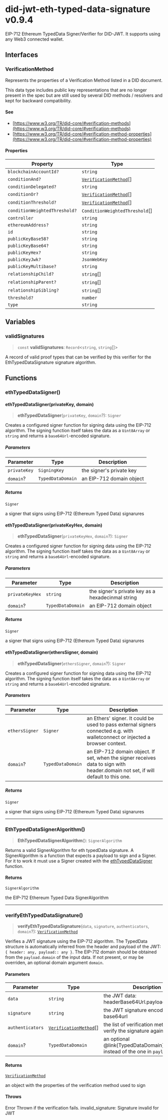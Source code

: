 # did-jwt-eth-typed-data-signature v0.9.4

EIP-712 Ethereum TypedData Signer/Verifier for DID-JWT. It supports using any Web3 connected wallet.

## Interfaces

### VerificationMethod

Represents the properties of a Verification Method listed in a DID document.

This data type includes public key representations that are no longer present in the spec but are still used by
several DID methods / resolvers and kept for backward compatibility.

#### See

 - [https://www.w3.org/TR/did-core/#verification-methods](https://www.w3.org/TR/did-core/#verification-methods)
 - [https://www.w3.org/TR/did-core/#verification-method-properties](https://www.w3.org/TR/did-core/#verification-method-properties)

#### Properties

| Property | Type |
| ------ | ------ |
| `blockchainAccountId?` | `string` |
| `conditionAnd?` | [`VerificationMethod`](API.md#verificationmethod)[] |
| `conditionDelegated?` | `string` |
| `conditionOr?` | [`VerificationMethod`](API.md#verificationmethod)[] |
| `conditionThreshold?` | [`VerificationMethod`](API.md#verificationmethod)[] |
| `conditionWeightedThreshold?` | `ConditionWeightedThreshold`[] |
| `controller` | `string` |
| `ethereumAddress?` | `string` |
| `id` | `string` |
| `publicKeyBase58?` | `string` |
| `publicKeyBase64?` | `string` |
| `publicKeyHex?` | `string` |
| `publicKeyJwk?` | `JsonWebKey` |
| `publicKeyMultibase?` | `string` |
| `relationshipChild?` | `string`[] |
| `relationshipParent?` | `string`[] |
| `relationshipSibling?` | `string`[] |
| `threshold?` | `number` |
| `type` | `string` |

## Variables

### validSignatures

> `const` **validSignatures**: `Record`\<`string`, `string`[]\>

A record of valid proof types that can be verified by this verifier for the EthTypedDataSignature signature algorithm.

## Functions

### ethTypedDataSigner()

#### ethTypedDataSigner(privateKey, domain)

> **ethTypedDataSigner**(`privateKey`, `domain`?): `Signer`

Creates a configured signer function for signing data using the EIP-712 algorithm.
The signing function itself takes the data as a `Uint8Array` or `string` and returns a `base64Url`-encoded signature.

##### Parameters

| Parameter | Type | Description |
| ------ | ------ | ------ |
| `privateKey` | `SigningKey` | the signer's private key |
| `domain`? | `TypedDataDomain` | an EIP-712 domain object |

##### Returns

`Signer`

a signer that signs using EIP-712 (Ethereum Typed Data) signarures

#### ethTypedDataSigner(privateKeyHex, domain)

> **ethTypedDataSigner**(`privateKeyHex`, `domain`?): `Signer`

Creates a configured signer function for signing data using the EIP-712 algorithm.
The signing function itself takes the data as a `Uint8Array` or `string` and returns a `base64Url`-encoded signature.

##### Parameters

| Parameter | Type | Description |
| ------ | ------ | ------ |
| `privateKeyHex` | `string` | the signer's private key as a hexadecinmal string |
| `domain`? | `TypedDataDomain` | an EIP-712 domain object |

##### Returns

`Signer`

a signer that signs using EIP-712 (Ethereum Typed Data) signarures

#### ethTypedDataSigner(ethersSigner, domain)

> **ethTypedDataSigner**(`ethersSigner`, `domain`?): `Signer`

Creates a configured signer function for signing data using the EIP-712 algorithm.
The signing function itself takes the data as a `Uint8Array` or `string` and returns a `base64Url`-encoded signature.

##### Parameters

| Parameter | Type | Description |
| ------ | ------ | ------ |
| `ethersSigner` | `Signer` | an Ethers' signer. It could be used to pass external signers connected e.g. with walletconnect or injected a browser context. |
| `domain`? | `TypedDataDomain` | an EIP-712 domain object. If set, when the signer receives data to sign with header.domain not set, if will default to this one. |

##### Returns

`Signer`

a signer that signs using EIP-712 (Ethereum Typed Data) signarures

***

### EthTypedDataSignerAlgorithm()

> **EthTypedDataSignerAlgorithm**(): `SignerAlgorithm`

Returns a valid SignerAlgorithm for eth typedData signature.
A SignerAlgorithm is a function that expects a payload to sign and a Signer.
For it to work it must use a Signer created with the [ethTypedDataSigner](API.md#ethtypeddatasigner) function.

#### Returns

`SignerAlgorithm`

the EIP-712 Ethereum Typed Data SignerAlgorithm

***

### verifyEthTypedDataSignature()

> **verifyEthTypedDataSignature**(`data`, `signature`, `authenticators`, `domain`?): [`VerificationMethod`](API.md#verificationmethod)

Verifies a JWT signature using the EIP-712 algorithm. The TypedData structure
is automatically inferred from the header and payload of the JWT: `{ header:
any, payload:: any }`. The EIP-712 domain should be obtained from the
`payload.domain` of the input data. If not present, or may be overriden, an
optional domain argument `domain`.

#### Parameters

| Parameter | Type | Description |
| ------ | ------ | ------ |
| `data` | `string` | the JWT data: headerBase64Url.payloadBase64Url |
| `signature` | `string` | the JWT signature encoded in base64url |
| `authenticators` | [`VerificationMethod`](API.md#verificationmethod)[] | the list of verification methods to verify the signature against |
| `domain`? | `TypedDataDomain` | an optional @link{TypedDataDomain} to use instead of the one in `payload.domain` |

#### Returns

[`VerificationMethod`](API.md#verificationmethod)

an object with the properties of the verification method used to sign

#### Throws

Error
Thrown if the verification fails. invalid_signature: Signature invalid for JWT
